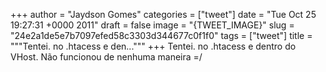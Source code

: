 
+++
author = "Jaydson Gomes"
categories = ["tweet"]
date = "Tue Oct 25 19:27:31 +0000 2011"
draft = false
image = "{TWEET_IMAGE}"
slug = "24e2a1de5e7b7097efed58c3303d344677c0f1f0"
tags = ["tweet"]
title = """Tentei. no .htacess e den..."""
+++
Tentei. no .htacess e dentro do VHost. Não funcionou de nenhuma maneira =/
